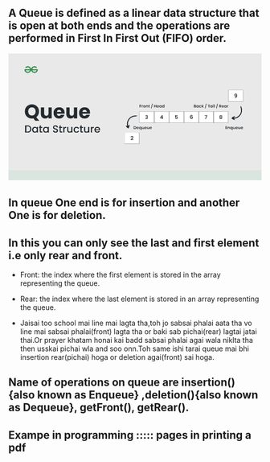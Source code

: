 ## A Queue is defined as a linear data structure that is open at both ends and the operations are performed in First In First Out (FIFO) order.

![alt text](Queue-Data-structure1.png)

## In queue One end is for insertion and another One is for deletion.

## In this you can only see the last and first element i.e only rear and front.

- Front: the index where the first element is stored in the array representing the queue.
- Rear: the index where the last element is stored in an array representing the queue.

- Jaisai too school mai line mai lagta tha,toh jo sabsai phalai aata tha vo line mai sabsai phalai(front) lagta tha or baki sab pichai(rear) lagtai jatai thai.Or prayer khatam honai kai badd sabsai phalai agai wala niklta tha then usskai pichai wla and soo onn.Toh same ishi tarai queue mai bhi insertion rear(pichai) hoga or deletion agai(front) sai hoga.

## Name of operations on queue are insertion() {also known as Enqueue} ,deletion(){also known as Dequeue}, getFront(), getRear().

## Exampe in programming ::::: pages in printing a pdf
